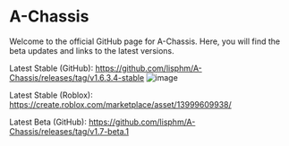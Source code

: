 # A-Chassis
 Welcome to the official GitHub page for A-Chassis. Here, you will find the beta updates and links to the latest versions.
 
 Latest Stable (GitHub): 
 	https://github.com/lisphm/A-Chassis/releases/tag/v1.6.3.4-stable
 ![image](https://github.com/lisphm/A-Chassis/assets/116984726/fb71f6eb-64d4-4692-afe9-42fd7d8489ec)

 Latest Stable (Roblox):
 	https://create.roblox.com/marketplace/asset/13999609938/
  
Latest Beta (GitHub):
	https://github.com/lisphm/A-Chassis/releases/tag/v1.7-beta.1
